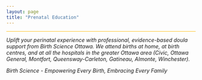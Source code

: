 ```yaml
---
layout: page
title: "Prenatal Education"
---
```

<p> </p>

<hr style="height:1px;border-width:0;color:#ffb901;background-color:#ffb901">

<p><i>Uplift your perinatal experience with professional, evidence-based doula support from Birth Science Ottawa. We attend births at home, at birth centres, and at all the hospitals in the greater Ottawa area (Civic, Ottawa General, Montfort, Queensway-Carleton, Gatineau, Almonte, Winchester).</i></p>

<p><i>Birth Science - Empowering Every Birth, Embracing Every Family</i></p>
